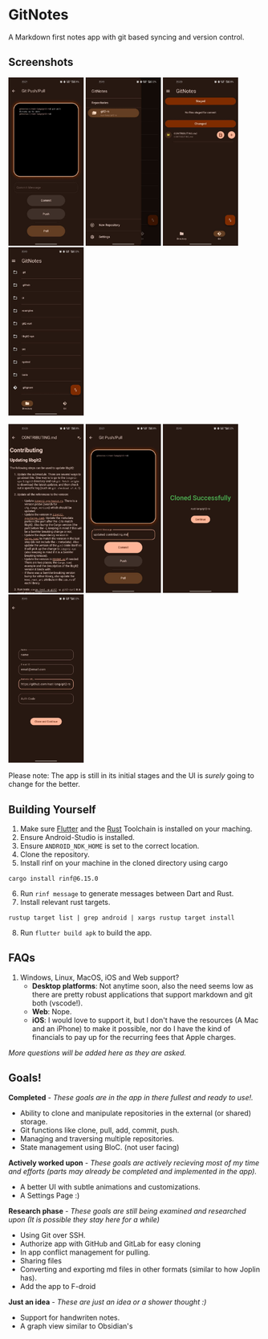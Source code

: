 # GitNotes

A Markdown first notes app with git based syncing and version control.

## Screenshots

<p float="left">
  <img src="./screenshots/pull.jpg" width="150" />
  <img src="./screenshots/repos.jpg" width="150" />
  <img src="./screenshots/staging.jpg" width="150" />
  <img src="./screenshots/directory.jpg" width="150" />
</p>
<p float="left">
  <img src="./screenshots/md_render.jpg" width="150" />
  <img src="./screenshots/commit.jpg" width="150" />
  <img src="./screenshots/clone_success.jpg" width="150" />
  <img src="./screenshots/clone_entry.jpg" width="150" />
</p>

Please note: The app is still in its initial stages and the UI is *surely* going to change for the better. 

## Building Yourself

1. Make sure [Flutter](https://docs.flutter.dev/get-started/install) and the [Rust](https://www.rust-lang.org/tools/install) Toolchain is installed on your maching.
2. Ensure Android-Studio is installed.
3. Ensure `ANDROID_NDK_HOME` is set to the correct location.
4. Clone the repository.
5. Install rinf on your machine in the cloned directory using cargo

```
cargo install rinf@6.15.0
```

6. Run `rinf message` to generate messages between Dart and Rust.
7. Install relevant rust targets.
```
rustup target list | grep android | xargs rustup target install
```
8. Run `flutter build apk` to build the app.

## FAQs

1. Windows, Linux, MacOS, iOS and Web support?
    - **Desktop platforms**: Not anytime soon, also the need seems low as there are pretty robust applications that support markdown and git both (vscode!).
    - **Web**: Nope.
    - **iOS**: I would love to support it, but I don't have the resources (A Mac and an iPhone) to make it possible, nor do I have the kind of financials to pay up for the recurring fees that Apple charges. 

*More questions will be added here as they are asked.*

## Goals!

**Completed** - *These goals are in the app in there fullest and ready to use!.*

- Ability to clone and manipulate repositories in the external (or shared) storage.
- Git functions like clone, pull, add, commit, push.
- Managing and traversing multiple repositories.
- State management using BloC. (not user facing)

**Actively worked upon** - *These goals are actively recieving most of my time and efforts (parts may already be completed and implemented in the app).*

- A better UI with subtle animations and customizations.
- A Settings Page :)

**Research phase** - *These goals are still being examined and researched upon (It is possible they stay here for a while)*

- Using Git over SSH.
- Authorize app with GitHub and GitLab for easy cloning
- In app conflict management for pulling.
- Sharing files
- Converting and exporting md files in other formats (similar to how Joplin has).
- Add the app to F-droid

**Just an idea** - *These are just an idea or a shower thought :)*

- Support for handwriten notes.
- A graph view similar to Obsidian's

